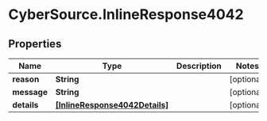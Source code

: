 # CyberSource.InlineResponse4042

## Properties
Name | Type | Description | Notes
------------ | ------------- | ------------- | -------------
**reason** | **String** |  | [optional] 
**message** | **String** |  | [optional] 
**details** | [**[InlineResponse4042Details]**](InlineResponse4042Details.md) |  | [optional] 


